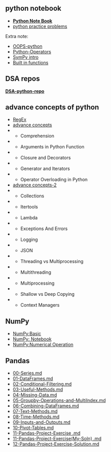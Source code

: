 ## python notebook 
- **[Python Note Book](https://github.com/iampramodyadav/python/blob/main/My_Python_Notebook_(Pramod)_I.ipynb)**
- [python practice problems](https://github.com/iampramodyadav/python/blob/main/daily_practice_problem.ipynb)

Extra note:
   - [OOPS-python](https://github.com/iampramodyadav/Data-Struct-Algo/blob/main/Object-Oriented%20Programming.ipynb)
   - [Python-Operators](https://github.com/iampramodyadav/Data-Struct-Algo/blob/main/Python-Operators.ipynb)
   - [SymPy intro](https://github.com/iampramodyadav/python/blob/main/SymPy_intro.ipynb)
   - [Built in functions](https://github.com/iampramodyadav/python/blob/main/Built_in_functions.ipynb)

## DSA repos
**[DSA-python-repo](https://github.com/iampramodyadav/Data-Struct-Algo/blob/main/README.md)**

## advance concepts of python
- [RegEx](https://github.com/iampramodyadav/python/blob/main/Python_RegEx.ipynb)
- [advance concepts](https://github.com/iampramodyadav/python/blob/main/advance-Concepts-of-Python.ipynb)
-  - Comprehension
-  - Arguments in Python Function
-  - Closure and Decorators
-  - Generator and Iterators
-  - Operator Overloading in Python
-  [advance concepts-2](https://github.com/iampramodyadav/python/blob/main/advance-Python-2.ipynb)
-  - Collections
-  - Itertools
-  - Lambda
-  - Exceptions And Errors
-  - Logging
-  - JSON
-  - Threading vs Multiprocessing
-  - Multithreading
-  - Multiprocessing
-  - Shallow vs Deep Copying
-  - Context Managers



## NumPy
- [NumPy:Basic](https://github.com/iampramodyadav/python/blob/main/NumPy-basic.ipynb)
- [NumPy: Notebook](https://github.com/iampramodyadav/python/blob/main/NumPy-basic.ipynb)
- [NumPy:Numerical Operation](https://github.com/iampramodyadav/python/blob/main/NumPy-numerical-operation-on-array.ipynb)

## Pandas
- [00-Series.md](https://github.com/iampramodyadav/python/blob/main/Pandas/00-Series.md)
- [01-DataFrames.md](https://github.com/iampramodyadav/python/blob/main/Pandas/01-DataFrames.md)
- [02-Conditional-Filtering.md](https://github.com/iampramodyadav/python/blob/main/Pandas/02-Conditional-Filtering.md)
- [03-Useful-Methods.md](https://github.com/iampramodyadav/python/blob/main/Pandas/03-Useful-Methods.md)
- [04-Missing-Data.md](https://github.com/iampramodyadav/python/blob/main/Pandas/04-Missing-Data.md)
- [05-Groupby-Operations-and-MultiIndex.md](https://github.com/iampramodyadav/python/blob/main/Pandas/05-Groupby-Operations-and-MultiIndex.md)
- [06-Combining-DataFrames.md](https://github.com/iampramodyadav/python/blob/main/Pandas/06-Combining-DataFrames.md)
- [07-Text-Methods.md](https://github.com/iampramodyadav/python/blob/main/Pandas/07-Text-Methods.md)
- [08-Time-Methods.md](https://github.com/iampramodyadav/python/blob/main/Pandas/08-Time-Methods.md)
- [09-Inputs-and-Outputs.md](https://github.com/iampramodyadav/python/blob/main/Pandas/09-Inputs-and-Outputs.md)
- [10-Pivot-Tables.md](https://github.com/iampramodyadav/python/blob/main/Pandas/10-Pivot-Tables.md)
- [11-Pandas-Project-Exercise .md](https://github.com/iampramodyadav/python/blob/main/Pandas/11-Pandas-Project-Exercise%20.md)
- [11-Pandas-Project-Exercise(My-Soln) .md](https://github.com/iampramodyadav/python/blob/main/Pandas/11-Pandas-Project-Exercise(My-Soln)%20.md)
- [12-Pandas-Project-Exercise-Solution.md](https://github.com/iampramodyadav/python/blob/main/Pandas/12-Pandas-Project-Exercise-Solution.md)

